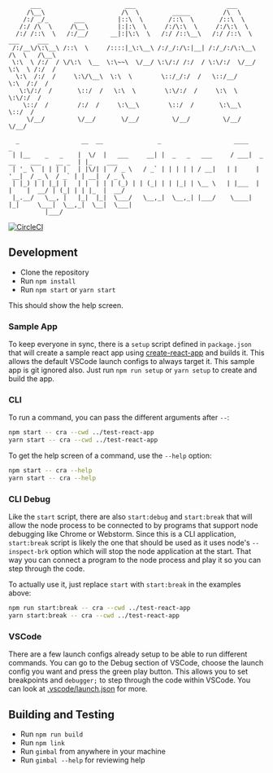 ```
      ___                       ___                         ___
     /\__\                     /\  \         _____         /\  \
    /:/ _/_       ___         |::\  \       /::\  \       /::\  \
   /:/ /\  \     /\__\        |:|:\  \     /:/\:\  \     /:/\:\  \
  /:/ /::\  \   /:/__/      __|:|\:\  \   /:/ /::\__\   /:/ /::\  \   ___     ___
 /:/__\/\:\__\ /::\  \     /::::|_\:\__\ /:/_/:/\:|__| /:/_/:/\:\__\ /\  \   /\__\
 \:\  \ /:/  / \/\:\  \__  \:\~~\  \/__/ \:\/:/ /:/  / \:\/:/  \/__/ \:\  \ /:/  /
  \:\  /:/  /     \:\/\__\  \:\  \        \::/_/:/  /   \::/__/       \:\  /:/  /
   \:\/:/  /       \::/  /   \:\  \        \:\/:/  /     \:\  \        \:\/:/  /
    \::/  /        /:/  /     \:\__\        \::/  /       \:\__\        \::/  /
     \/__/         \/__/       \/__/         \/__/         \/__/         \/__/

  _                 __  __               _                    ____                         _
 | |__    _   _    |  \/  |   ___     __| |  _   _   ___     / ___|  _ __    ___    __ _  | |_    ___
 | '_ \  | | | |   | |\/| |  / _ \   / _` | | | | | / __|   | |     | '__|  / _ \  / _` | | __|  / _ \
 | |_) | | |_| |   | |  | | | (_) | | (_| | | |_| | \__ \   | |___  | |    |  __/ | (_| | | |_  |  __/
 |_.__/   \__, |   |_|  |_|  \___/   \__,_|  \__,_| |___/    \____| |_|     \___|  \__,_|  \__|  \___|
          |___/
```

[![CircleCI](https://circleci.com/gh/ModusCreateOrg/webperf-ci.svg?style=svg)](https://circleci.com/gh/ModusCreateOrg/webperf-ci)

## Development

- Clone the repository
- Run `npm install`
- Run `npm start` or `yarn start`

This should show the help screen.

### Sample App

To keep everyone in sync, there is a `setup` script defined in `package.json` that will create a
sample react app using [create-react-app](https://facebook.github.io/create-react-app/) and builds it.
This allows the default VSCode launch configs to always target it. This sample app is git ignored also.
Just run `npm run setup` or `yarn setup` to create and build the app.

### CLI

To run a command, you can pass the different arguments after `--`:

```bash
npm start -- cra --cwd ../test-react-app
yarn start -- cra --cwd ../test-react-app
```

To get the help screen of a command, use the `--help` option:

```bash
npm start -- cra --help
yarn start -- cra --help
```

### CLI Debug

Like the `start` script, there are also `start:debug` and `start:break` that will allow the node process
to be connected to by programs that support node debugging like Chrome or Webstorm. Since this is a CLI
application, `start:break` script is likely the one that should be used as it uses node's `--inspect-brk`
option which will stop the node application at the start. That way you can connect a program to the node
process and play it so you can step through the code.

To actually use it, just replace `start` with `start:break` in the examples above:

```bash
npm run start:break -- cra --cwd ../test-react-app
yarn start:break -- cra --cwd ../test-react-app
```

### VSCode

There are a few launch configs already setup to be able to run different commands. You can go to the Debug
section of VSCode, choose the launch config you want and press the green play button. This allows you to set
breakpoints and `debugger;` to step through the code within VSCode. You can look at [.vscode/launch.json](.vscode/launch.json) for more.

## Building and Testing

- Run `npm run build`
- Run `npm link`
- Run `gimbal` from anywhere in your machine
- Run `gimbal --help` for reviewing help
